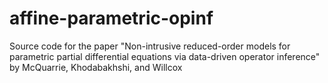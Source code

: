 # affine-parametric-opinf
Source code for the paper "Non-intrusive reduced-order models for parametric partial differential equations via data-driven operator inference" by McQuarrie, Khodabakhshi, and Willcox
